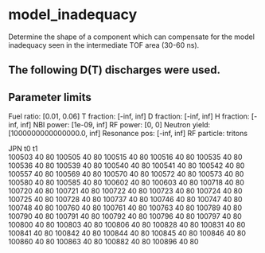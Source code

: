 # model_inadequacy
Determine the shape of a component which can compensate for the model inadequacy seen in the intermediate TOF area (30-60 ns).

## The following D(T) discharges were used.
Parameter limits
----------------
Fuel ratio:    [0.01, 0.06]
T fraction:    [-inf, inf]
D fraction:    [-inf, inf]
H fraction:    [-inf, inf]
NBI power:     [1e-09, inf]
RF power:      [0, 0]
Neutron yield: [1000000000000000.0, inf]
Resonance pos: [-inf, inf]
RF particle:   tritons

JPN    t0 t1  
100503 40 80
100505 40 80
100515 40 80
100516 40 80
100535 40 80
100536 40 80
100539 40 80
100540 40 80
100541 40 80
100542 40 80
100557 40 80
100569 40 80
100570 40 80
100572 40 80
100573 40 80
100580 40 80
100585 40 80
100602 40 80
100603 40 80
100718 40 80
100720 40 80
100721 40 80
100722 40 80
100723 40 80
100724 40 80
100725 40 80
100728 40 80
100737 40 80
100746 40 80
100747 40 80
100748 40 80
100760 40 80
100761 40 80
100763 40 80
100789 40 80
100790 40 80
100791 40 80
100792 40 80
100796 40 80
100797 40 80
100800 40 80
100803 40 80
100806 40 80
100828 40 80
100831 40 80
100841 40 80
100842 40 80
100844 40 80
100845 40 80
100846 40 80
100860 40 80
100863 40 80
100882 40 80
100896 40 80
